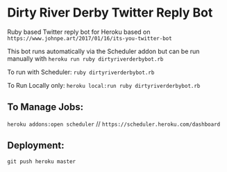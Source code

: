# Dirty River Derby Twitter Reply Bot

Ruby based Twitter reply bot for Heroku based on `https://www.johnpe.art/2017/01/16/its-you-twitter-bot`

This bot runs automatically via the Scheduler addon but can be run manually with `heroku run ruby dirtyriverderbybot.rb`

To run with Scheduler:
`ruby dirtyriverderbybot.rb`

To Run Locally only:
`heroku local:run ruby dirtyriverderbybot.rb`

## To Manage Jobs:
`heroku addons:open scheduler` // `https://scheduler.heroku.com/dashboard`

## Deployment:
`git push heroku master`